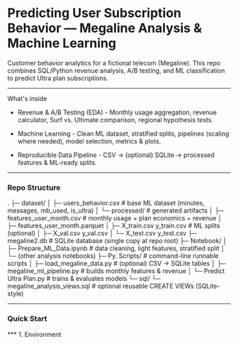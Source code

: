 # Predicting User Subscription Behavior — Megaline Analysis & Machine Learning

Customer behavior analytics for a fictional telecom (Megaline).
This repo combines SQL/Python revenue analysis, A/B testing, and ML classification to predict Ultra plan subscriptions.

---
What's inside

* Revenue & A/B Testing (EDA) - Monthly usage aggregation, revenue calculator, Surf vs. Ultimate comparison, regional hypothesis tests.

* Machine Learning - Clean ML dataset, stratified splits, pipelines (scaling where needed), model selection, metrics & plots.

* Reproducible Data Pipeline - CSV → (optional) SQLite → processed features & ML-ready splits.

--- 

### Repo Structure 

.
├─ dataset/
│  ├─ users_behavior.csv                # base ML dataset (minutes, messages, mb_used, is_ultra)
│  └─ processed/                        # generated artifacts
│     ├─ features_user_month.csv        # monthly usage + plan economics + revenue
│     ├─ features_user_month.parquet
│     ├─ X_train.csv  y_train.csv       # ML splits (optional)
│     ├─ X_val.csv    y_val.csv
│     └─ X_test.csv   y_test.csv
├─ megaline2.db                         # SQLite database (single copy at repo root)
├─ Notebook/
│  ├─ Prepare_ML_Data.ipynb             # data cleaning, light features, stratified split
│  └─ (other analysis notebooks)
├─ Py. Scripts/                         # command-line runnable scripts
│  ├─ load_megaline_data.py             # (optional) CSV → SQLite tables
│  ├─ megaline_ml_pipeline.py           # builds monthly features & revenue
│  └─ Predict Ultra Plan.py             # trains & evaluates models
└─ sql/
   └─ megaline_analysis_views.sql       # optional reusable CREATE VIEWs (SQLite-style)
   
---

### Quick Start 

*** 1. Environment 
